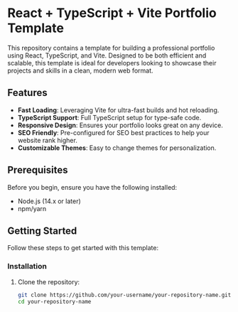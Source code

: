 # React + TypeScript + Vite Portfolio Template

This repository contains a template for building a professional portfolio using React, TypeScript, and Vite. Designed to be both efficient and scalable, this template is ideal for developers looking to showcase their projects and skills in a clean, modern web format.

## Features

- **Fast Loading**: Leveraging Vite for ultra-fast builds and hot reloading.
- **TypeScript Support**: Full TypeScript setup for type-safe code.
- **Responsive Design**: Ensures your portfolio looks great on any device.
- **SEO Friendly**: Pre-configured for SEO best practices to help your website rank higher.
- **Customizable Themes**: Easy to change themes for personalization.

## Prerequisites

Before you begin, ensure you have the following installed:
- Node.js (14.x or later)
- npm/yarn

## Getting Started

Follow these steps to get started with this template:

### Installation

1. Clone the repository:
   ```bash
   git clone https://github.com/your-username/your-repository-name.git
   cd your-repository-name
